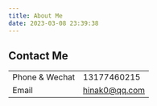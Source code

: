 ```yaml
---
title: About Me
date: 2023-03-08 23:39:38
---
```


## Contact Me

|                |               |
| -------------- | ------------- |
| Phone & Wechat | 13177460215   |
| Email          | hinak0@qq.com |

<!-- ## Online Resume

[my online resume](/about/resume.html) -->
